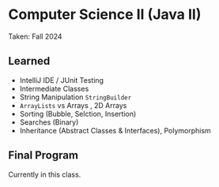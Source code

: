 # Computer Science II (Java II)
Taken: Fall 2024

## Learned
- IntelliJ IDE / JUnit Testing
- Intermediate Classes
- String Manipulation `StringBuilder`
- `ArrayLists` vs Arrays , 2D Arrays
- Sorting (Bubble, Selction, Insertion)
- Searches (Binary)
- Inheritance (Abstract Classes & Interfaces), Polymorphism

## Final Program
Currently in this class.
